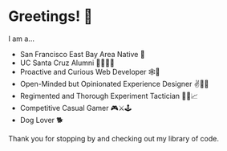 # Greetings! 🖖
I am a...
- San Francisco East Bay Area Native 🌉
- UC Santa Cruz Alumni 🍌🐌➖🐚
- Proactive and Curious Web Developer 🕸️🔧
- Open-Minded but Opinionated Experience Designer ✌️💁‍♂️
- Regimented and Thorough Experiment Tactician 👨‍🔬📈
- Competitive Casual Gamer 🎮⚔️🕹️
- Dog Lover 🐕

Thank you for stopping by and checking out my library of code.
